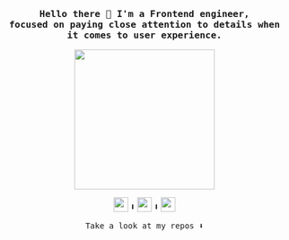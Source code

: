 <section align="center">
  <h3>
    <samp> 
      Hello there 👋 I'm a Frontend engineer, <br/>
      focused on paying close attention to details when it comes to user experience.
    </samp>
  </h3>
  <img width="250" src="https://i.pinimg.com/originals/53/7c/f9/537cf9bca19dc2219cc962a170836b26.gif">
  <p>
    <img height="26" src="https://simpleicons.org/icons/nextdotjs.svg"/>
     ╹
    <img height="26" src="https://simpleicons.org/icons/react.svg"/>
     ╹
    <img height="26" src="https://simpleicons.org/icons/typescript.svg"/>
  </p>
  <p>
    <samp>
      Take a look at my repos ⬇️  
    </samp>
  </p>
</section>
